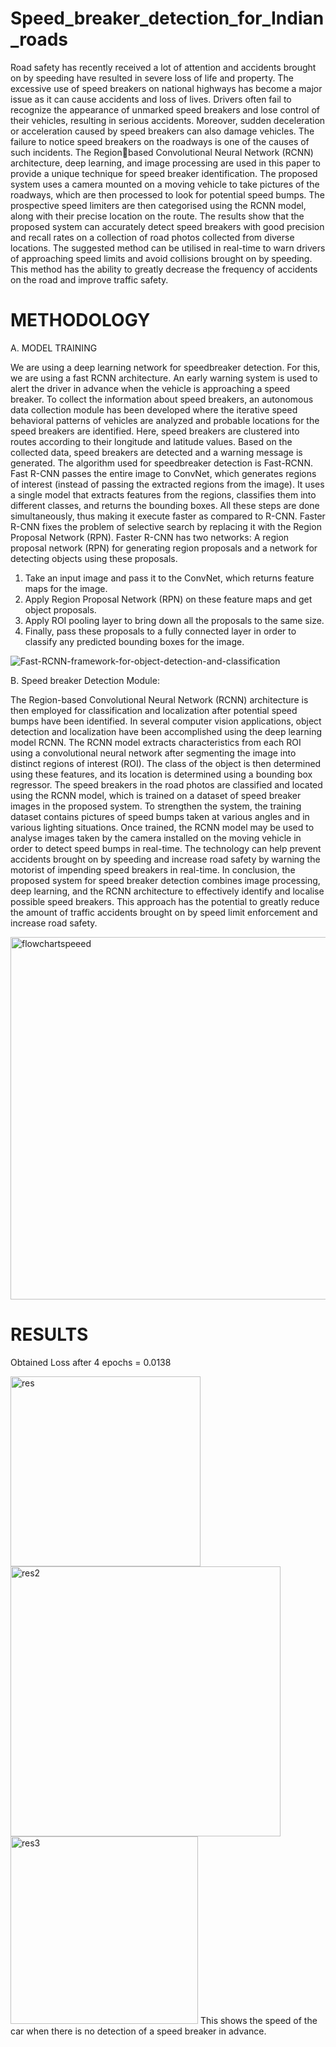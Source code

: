 # Speed_breaker_detection_for_Indian_roads

Road safety has recently received a lot of attention and accidents brought on by speeding have resulted in severe loss of life and property. The excessive use of speed breakers on national highways has become a major issue as it can cause accidents and loss of lives. Drivers often fail to recognize the appearance of unmarked speed breakers and lose control of their vehicles, resulting in serious accidents. Moreover, sudden deceleration or acceleration caused by speed breakers can also
damage vehicles. The failure to notice speed breakers on the roadways is one of the causes of such incidents. The Regionbased Convolutional Neural Network (RCNN) architecture, deep learning, and image processing are used in this paper to provide a unique technique for speed breaker identification. The proposed system uses a camera mounted on a moving vehicle to take pictures of the roadways, which are then processed to look for potential speed bumps. The prospective speed limiters are then
categorised using the RCNN model, along with their precise location on the route. The results show that the proposed system can accurately detect speed breakers with good precision and recall rates on a collection of road photos collected from diverse locations. The suggested method can be utilised in real-time to
warn drivers of approaching speed limits and avoid collisions brought on by speeding. This method has the ability to greatly decrease the frequency of accidents on the road and improve traffic safety.





# METHODOLOGY

A. MODEL TRAINING

We are using a deep learning network for speedbreaker detection. For this, we are using a fast RCNN architecture. An early warning system is used to alert the driver in advance when the vehicle is approaching a speed breaker. To collect the information about speed breakers, an autonomous data collection module has been developed where the iterative speed behavioral patterns of vehicles are analyzed and probable locations for the speed breakers are identified. Here, speed breakers are clustered into routes according to their longitude and latitude values. Based on the collected data, speed breakers are detected and a warning message is generated. The algorithm used for speedbreaker detection is Fast-RCNN. Fast R-CNN passes the entire image to ConvNet, which generates regions of interest (instead of passing the extracted regions from the image). 
It uses a single model that extracts features from the regions, classifies them into different classes, and returns the bounding boxes. All these steps are done simultaneously, thus making it execute faster as compared to R-CNN. Faster R-CNN fixes the problem of selective search by replacing it with the Region Proposal Network (RPN).
Faster R-CNN has two networks: A region proposal network (RPN) for generating region proposals and a network for detecting objects using these proposals. 
1. Take an input image and pass it to the ConvNet, which returns feature maps for the image.
2. Apply Region Proposal Network (RPN) on these feature maps and get object proposals.
3. Apply ROI pooling layer to bring down all the proposals to the same size.
4. Finally, pass these proposals to a fully connected layer in order to classify any predicted bounding boxes for the image.

![Fast-RCNN-framework-for-object-detection-and-classification](https://github.com/Vipul1019/Speed_breaker_detection_for_Indian_roads/assets/77145832/b838f71b-292c-421c-863d-3bbafc7e1a92)


B. Speed breaker Detection Module:

The Region-based Convolutional Neural Network (RCNN) architecture is then employed for classification and localization after potential speed bumps have been identified. In several computer vision applications, object detection and localization have been accomplished using the deep learning model RCNN.
The RCNN model extracts characteristics from each ROI using a convolutional neural network after segmenting the image into distinct regions of interest (ROI). The class of the object is then determined using these features, and its location is determined using a bounding box regressor. The speed breakers in the road photos are classified and located using the RCNN model, which is trained on a dataset of speed breaker images in the proposed system. To strengthen the system, the training dataset contains pictures of speed bumps taken at various angles and in various lighting situations. Once trained, the RCNN model may be used to analyse images taken by the camera installed on the moving vehicle in order to detect speed bumps in real-time. The technology can help prevent accidents brought on by speeding and increase road safety by warning the motorist of impending speed breakers in real-time. In conclusion, the proposed system for speed breaker detection combines image processing, deep learning, and the RCNN architecture to effectively identify and localise possible speed breakers. This approach has the potential to greatly reduce the amount of traffic accidents brought on by speed limit enforcement and increase road safety.

<img width="580" alt="flowchartspeeed" src="https://github.com/Vipul1019/Speed_breaker_detection_for_Indian_roads/assets/77145832/fc35e30e-8711-4e3a-9d68-a7a5c285c9dc">

# RESULTS 

Obtained Loss after 4 epochs = 0.0138

<img width="304" alt="res" src="https://github.com/Vipul1019/Speed_breaker_detection_for_Indian_roads/assets/77145832/1d6521df-bc81-44df-a793-4e4db4120467">


<img width="432" alt="res2" src="https://github.com/Vipul1019/Speed_breaker_detection_for_Indian_roads/assets/77145832/f6abe66b-0891-427d-b3be-1070a9f4c676">


<img width="300" alt="res3" src="https://github.com/Vipul1019/Speed_breaker_detection_for_Indian_roads/assets/77145832/6f5af8f7-343a-4e51-88e1-9b31cfa5cb48">
This shows the speed of the car when there is no detection of a speed breaker in advance.





